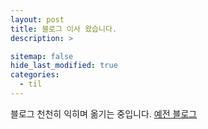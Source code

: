 ```yaml
---
layout: post
title: 블로그 이사 왔습니다.
description: >

sitemap: false
hide_last_modified: true
categories:
  - til
---
```


블로그 천천히 익히며 옮기는 중입니다.
[예전 블로그](https://velog.io/@hound_woo)
